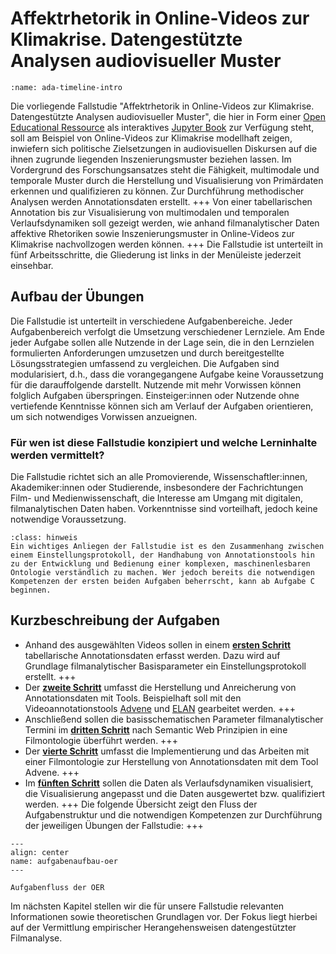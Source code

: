 # Affektrhetorik in Online-Videos zur Klimakrise. Datengestützte Analysen audiovisueller Muster
```{figure} ../Bewegtes-Bild-Fallstudie-1/assets/Ada-Timeline-Intro.png
:name: ada-timeline-intro
```
Die vorliegende Fallstudie "Affektrhetorik in Online-Videos zur Klimakrise. Datengestützte Analysen audiovisueller Muster", die hier in Form einer <a href="https://open-educational-resources.de/was-ist-oer-3-2/" class="external-link" target="_blank">Open Educational Ressource</a> als interaktives <a href="https://jupyterbook.org/en/stable/intro.html" class="external-link" target="_blank">Jupyter Book</a> zur Verfügung steht, soll am Beispiel von Online-Videos zur Klimakrise modellhaft zeigen, inwiefern sich politische Zielsetzungen in audiovisuellen Diskursen auf die ihnen zugrunde liegenden Inszenierungsmuster beziehen lassen. 
Im Vordergrund des Forschungsansatzes steht die Fähigkeit, multimodale und temporale Muster durch die Herstellung und Visualisierung von Primärdaten erkennen und qualifizieren zu können. Zur Durchführung methodischer Analysen werden Annotationsdaten erstellt.
+++
Von einer tabellarischen Annotation bis zur Visualisierung von multimodalen und temporalen Verlaufsdynamiken soll gezeigt werden, wie anhand filmanalytischer Daten affektive Rhetoriken sowie Inszenierungsmuster in Online-Videos zur Klimakrise nachvollzogen werden können.
+++
Die Fallstudie ist unterteilt in fünf Arbeitsschritte, die Gliederung ist links in der Menüleiste jederzeit einsehbar.

## Aufbau der Übungen
Die Fallstudie ist unterteilt in verschiedene Aufgabenbereiche. Jeder Aufgabenbereich verfolgt die Umsetzung verschiedener Lernziele. Am Ende jeder Aufgabe sollen alle Nutzende in der Lage sein, die in den Lernzielen formulierten Anforderungen umzusetzen und durch bereitgestellte Lösungsstrategien umfassend zu vergleichen. Die Aufgaben sind modularisiert, d.h., dass die vorangegangene Aufgabe keine Voraussetzung für die darauffolgende darstellt. Nutzende mit mehr Vorwissen können folglich Aufgaben überspringen. Einsteiger:innen oder Nutzende ohne vertiefende Kenntnisse können sich am Verlauf der Aufgaben orientieren, um sich notwendiges Vorwissen anzueignen.

### Für wen ist diese Fallstudie konzipiert und welche Lerninhalte werden vermittelt?
Die Fallstudie richtet sich an alle Promovierende, Wissenschaftler:innen, Akademiker:innen oder Studierende, insbesondere der Fachrichtungen Film- und Medienwissenschaft, die Interesse am Umgang mit digitalen, filmanalytischen Daten haben. Vorkenntnisse sind vorteilhaft, jedoch keine notwendige Voraussetzung.

```{admonition} Hinweis: Vorerfahrung
:class: hinweis
Ein wichtiges Anliegen der Fallstudie ist es den Zusammenhang zwischen einem Einstellungsprotokoll, der Handhabung von Annotationstools hin zu der Entwicklung und Bedienung einer komplexen, maschinenlesbaren Ontologie verständlich zu machen. Wer jedoch bereits die notwendigen Kompetenzen der ersten beiden Aufgaben beherrscht, kann ab Aufgabe C beginnen.
```

## Kurzbeschreibung der Aufgaben

* Anhand des ausgewählten Videos sollen in einem [**ersten Schritt**](#Kapitel_II/Aufgabe_A) tabellarische Annotationsdaten erfasst werden. Dazu wird auf Grundlage filmanalytischer Basisparameter ein Einstellungsprotokoll erstellt.
+++
* Der [**zweite Schritt**](#Kapitel_II/Aufgabe_B) umfasst die Herstellung und Anreicherung von Annotationsdaten mit Tools. Beispielhaft soll mit den Videoannotationstools <a href="https://www.advene.org/" class="external-link" target="_blank">Advene</a> und <a href="https://archive.mpi.nl/tla/elan" class="external-link" target="_blank">ELAN</a> gearbeitet werden.
+++
* Anschließend sollen die basisschematischen Parameter filmanalytischer Termini im [**dritten Schritt**](#Kapitel_II/Aufgabe_C) nach Semantic Web Prinzipien in eine Filmontologie überführt werden.
+++
* Der [**vierte Schritt**](#Kapitel_II/Aufgabe_D) umfasst die Implementierung und das Arbeiten mit einer Filmontologie zur Herstellung von Annotationsdaten mit dem Tool Advene.
+++
* Im [**fünften Schritt**](#Kapitel_II/Aufgabe_E) sollen die Daten als Verlaufsdynamiken visualisiert, die Visualisierung angepasst und die Daten ausgewertet bzw. qualifiziert werden.
+++
Die folgende Übersicht zeigt den Fluss der Aufgabenstruktur und die notwendigen Kompetenzen zur Durchführung der jeweiligen Übungen der Fallstudie:
+++
```{figure} ../Bewegtes-Bild-Fallstudie-1/assets/Aufgabenaufbau-OER.png
---
align: center
name: aufgabenaufbau-oer
---

Aufgabenfluss der OER
```

Im nächsten Kapitel stellen wir die für unsere Fallstudie relevanten Informationen sowie theoretischen Grundlagen vor. Der Fokus liegt hierbei auf der Vermittlung empirischer Herangehensweisen datengestützter Filmanalyse. 